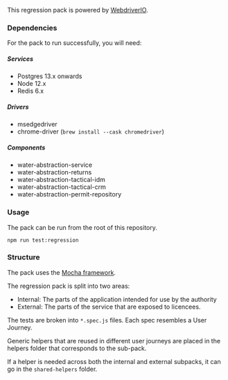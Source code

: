This regression pack is powered by [WebdriverIO](https://webdriver.io/).

### Dependencies
For the pack to run successfully, you will need:
##### Services
- Postgres 13.x onwards
- Node 12.x
- Redis 6.x 

##### Drivers
- msedgedriver
- chrome-driver (`brew install --cask chromedriver`)

##### Components
- water-abstraction-service
- water-abstraction-returns
- water-abstraction-tactical-idm
- water-abstraction-tactical-crm
- water-abstraction-permit-repository




### Usage
The pack can be run from the root of this repository.
```
npm run test:regression
```

### Structure

The pack uses the [Mocha framework](https://mochajs.org/).

The regression pack is split into two areas:
- Internal: The parts of the application intended for use by the authority
- External: The parts of the service that are exposed to licencees.

The tests are broken into `*.spec.js` files. Each spec resembles a User Journey.

Generic helpers that are reused in different user journeys are placed in the helpers folder that corresponds to the sub-pack.

If a helper is needed across both the internal and external subpacks, it can go in the `shared-helpers` folder.